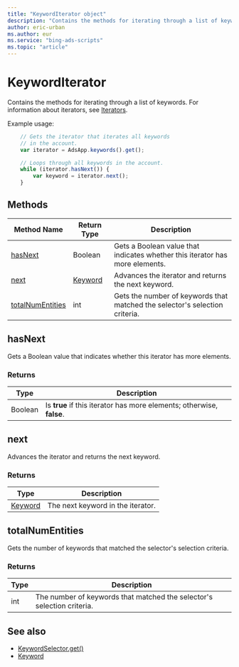 ```yaml
---
title: "KeywordIterator object"
description: "Contains the methods for iterating through a list of keywords."
author: eric-urban
ms.author: eur
ms.service: "bing-ads-scripts"
ms.topic: "article"
---
```


# KeywordIterator
Contains the methods for iterating through a list of keywords. For information about iterators, see [Iterators](../concepts/iterators.md).

Example usage:
```javascript
    // Gets the iterator that iterates all keywords
    // in the account.
    var iterator = AdsApp.keywords().get();

    // Loops through all keywords in the account.
    while (iterator.hasNext()) {
        var keyword = iterator.next();
    }
```


## Methods
|Method Name|Return Type|Description|
|-|-|-
[hasNext](#hasnext)|Boolean|Gets a Boolean value that indicates whether this iterator has more elements.
[next](#next)|[Keyword](./Keyword.md)|Advances the iterator and returns the next keyword.
[totalNumEntities](#totalnumentities)|int|Gets the number of keywords that matched the selector's selection criteria.

## <a name="hasnext"></a>hasNext
Gets a Boolean value that indicates whether this iterator has more elements.

### Returns
|Type|Description|
|-|-
Boolean|Is **true** if this iterator has more elements; otherwise, **false**.

## <a name="next"></a>next
Advances the iterator and returns the next keyword.

### Returns
|Type|Description|
|-|-
[Keyword](./Keyword.md)|The next keyword in the iterator.

## <a name="totalnumentities"></a>totalNumEntities
Gets the number of keywords that matched the selector's selection criteria.

<!--
[!INCLUDE[reads-limit](../includes/reads-limit.md)]
-->

### Returns
|Type|Description|
|-|-
int|The number of keywords that matched the selector's selection criteria.


## See also

- [KeywordSelector.get()](./KeywordSelector.md#get)
- [Keyword](./Keyword.md)
